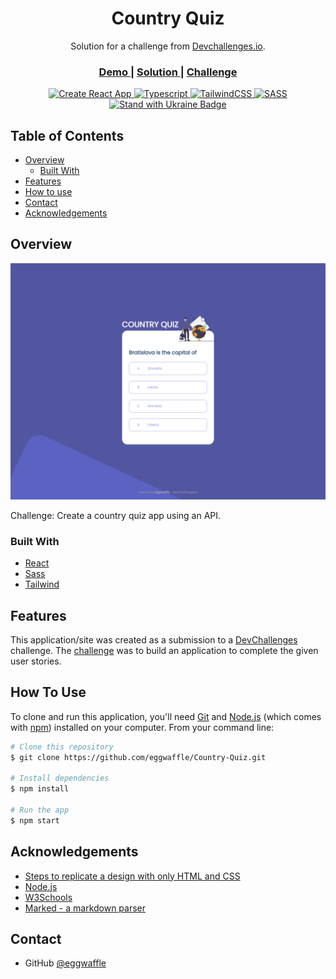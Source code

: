 <h1 align="center">Country Quiz</h1>

<div align="center">
   Solution for a challenge from  <a href="http://devchallenges.io" target="_blank">Devchallenges.io</a>.
</div>

<div align="center">
  <h3>
    <a href="https://eggwaffle.github.io/Country-Quiz/">
      Demo
    </a>
    <span> | </span>
    <a href="https://github.com/eggwaffle/Country-Quiz">
      Solution
    </a>
    <span> | </span>
    <a href="https://devchallenges.io/challenges/Bu3G2irnaXmfwQ8sZkw8">
      Challenge
    </a>
  </h3>
</div>

<div align="center">
  <a href="https://create-react-app.dev">
    <img src="https://img.shields.io/badge/Create%20React%20App-brightgreen?style=for-the-badge" alt="Create React App" />
  </a>
  <a href="https://www.typescriptlang.org">
    <img src="https://img.shields.io/badge/Typescript-blue?style=for-the-badge" alt="Typescript" />
  </a>
  <a href="https://tailwindcss.com">
    <img src="https://img.shields.io/badge/TailwindCSS-blue?style=for-the-badge" alt="TailwindCSS" />
  </a>
  <a href="https://sass-lang.com">
    <img src="https://img.shields.io/badge/SASS-red?style=for-the-badge" alt="SASS" />
  </a>
</div>

<div align="center">
  <a href="https://war.ukraine.ua">
    <img src="https://img.shields.io/badge/Stand%20Wtih-Ukraine-ffd700?labelColor=0057b7&style=for-the-badge" alt="Stand with Ukraine Badge" />
  </a>
</div>


<!-- TABLE OF CONTENTS -->

## Table of Contents

- [Overview](#overview)
  - [Built With](#built-with)
- [Features](#features)
- [How to use](#how-to-use)
- [Contact](#contact)
- [Acknowledgements](#acknowledgements)

<!-- OVERVIEW -->

## Overview

![screenshot](screenshot.png)

Challenge: Create a country quiz app using an API.

### Built With

<!-- This section should list any major frameworks that you built your project using. Here are a few examples.-->

- [React](https://reactjs.org/)
- [Sass](https://sass-lang.com/)
- [Tailwind](https://tailwindcss.com/)

## Features

<!-- List the features of your application or follow the template. Don't share the figma file here :) -->

This application/site was created as a submission to a [DevChallenges](https://devchallenges.io/challenges) challenge. The [challenge](https://devchallenges.io/challenges/Bu3G2irnaXmfwQ8sZkw8) was to build an application to complete the given user stories.

## How To Use

<!-- Example: -->

To clone and run this application, you'll need [Git](https://git-scm.com) and [Node.js](https://nodejs.org/en/download/) (which comes with [npm](http://npmjs.com)) installed on your computer. From your command line:

```bash
# Clone this repository
$ git clone https://github.com/eggwaffle/Country-Quiz.git

# Install dependencies
$ npm install

# Run the app
$ npm start
```

## Acknowledgements

<!-- This section should list any articles or add-ons/plugins that helps you to complete the project. This is optional but it will help you in the future. For example: -->

- [Steps to replicate a design with only HTML and CSS](https://devchallenges-blogs.web.app/how-to-replicate-design/)
- [Node.js](https://nodejs.org/)
- [W3Schools](https://www.w3schools.com/)
- [Marked - a markdown parser](https://github.com/chjj/marked)

## Contact

- GitHub [@eggwaffle](https://github.com/eggwaffle)
